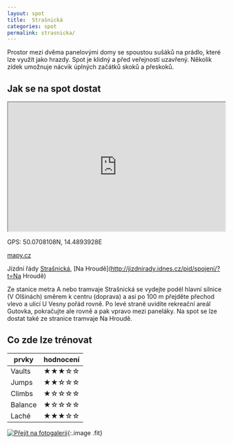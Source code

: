 ```yaml
---
layout: spot
title:  Strašnická
categories: spot
permalink: strasnicka/
---
```


Prostor mezi dvěma panelovými domy se spoustou sušáků na prádlo, které lze využít jako hrazdy. Spot je klidný a před veřejností uzavřený. Několik zídek umožnuje nácvik úplných začátků skoků a přeskoků.

## Jak se na spot dostat

<iframe width="100%" height="300" src="https://www.google.com/maps/embed/v1/place?zoom=14&q=50.0708108N, 14.4893928E&key=AIzaSyAZNXlZoYrkgR4P9ZNMlyukmqrnvc1hWXM"></iframe>

GPS: 50.0708108N, 14.4893928E

[mapy.cz](http://www.mapy.cz/s/kFE8)

Jízdní řády [Strašnická](http://jizdnirady.idnes.cz/pid/spojeni/?t=Strašnická), [Na Hroudě](http://jizdnirady.idnes.cz/pid/spojeni/?t=Na Hroudě)

Ze stanice metra A nebo tramvaje Strašnická se vydejte podél hlavní silnice (V Olšinách) směrem k centru (doprava) a asi po 100 m přejděte přechod vlevo a ulicí U Vesny pořád rovně. Po levé straně uvidíte rekreační areál Gutovka, pokračujte ale rovně a pak vpravo mezi paneláky. Na spot se lze dostat také ze stranice tramvaje Na Hroudě.


## Co zde lze trénovat

| prvky          | hodnocení |
| -------------- | --------- |
| Vaults         | ★★★☆☆     |
| Jumps          | ★★☆☆☆     |
| Climbs         | ★☆☆☆☆     |
| Balance        | ★☆☆☆☆     |
| Laché          | ★★★☆☆     |



[![Přejít na fotogalerii](http://www.rajce.net/f1040658214/700px)](http://www.rajce.net/f1040658214){:.image .fit}

<link rel="image_src" href="https://lh3.googleusercontent.com/m_6v_B8ZQuGcoXnjuFwWnE3Eh2ssXU9iN_yT0kqh86mZlU1ecxIbOEZlW964mFCwqHeDPC0CPzv2d-lNrt2qsLApKxQP0o_Xc5jkvT8uBlvvNFGYYCPVJuBpgN4aoBvITKR8fburTfKfA7MME9k-Q-YV5dz59Vw5GXfLC7dQsywsInEUzkT1hnAeB1qQAZ9KOhZIesuhjDoHbvGjjabSgRVql_jGkwBM0vnXReWYLWsCyzB-Gc7egdUm4YoNhlDS0yuMf_l0sOHt7xcohOgdzZgF5UqqyDFoj6u1ZDWlywif_lF9-Zy-yo-cjaas8zk36XG0oHRLES4MVfhWRuug3TQIeJn6qHKUS0mmr58V5qzOIpjISfMzrKWwvaWL5KFqY4NJhNeO0vMGqH5zSc57zrCKRCcy2LH1lpFIlmbBsjWRVlb94KIm48GqgWfj_Y-9e7k51GH9HSpdni-BHmWP3l4Tg-8NP0ad6wnDvXwkBK5TRQcenyb6nHL-qfhZyrBJ0kWYNOFpB3bTnt0ncutHelWTkK-1-_JcPGyjTedcfMZ6U0IVdRbvS6Z8-652WY-oJEXG=w950-h713-no" />